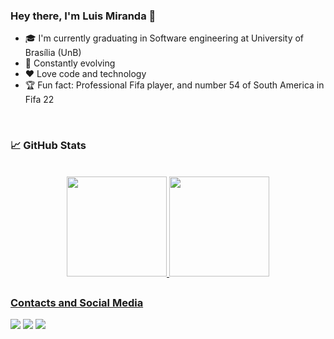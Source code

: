 ### Hey there, I'm Luis Miranda 👋

- 🎓 I'm currently graduating in Software engineering at University of Brasília (UnB)
- 🚀 Constantly evolving
- ❤️ Love code and technology
- 🏆 Fun fact: Professional Fifa player, and number 54 of South America in Fifa 22

<br>

### 📈 GitHub Stats
<br>

<div align="center">
  <a href="https://github.com/LuisMiranda10">
  <img height="160em" src="https://github-readme-stats.vercel.app/api?username=LuisMiranda10&show_icons=true&theme=chartreuse-dark&include_all_commits=true&count_private=true"/>
  <img height="160em" src="https://github-readme-stats.vercel.app/api/top-langs/?username=LuisMiranda10&layout=compact&langs_count=7&theme=chartreuse-dark"/>
</div>
  
 ##
  
  ### Contacts and Social Media

<div style="display: inline_block"> 
   <a href = "mailto:luiseduardocarneiro6@gmail.com"><img src="https://img.shields.io/badge/-Gmail-%23333?style=for-the-badge&logo=gmail&logoColor=white" target="_blank"></a>
   <a href="https://www.instagram.com/_miranda.10/" target="_blank"><img src="https://img.shields.io/badge/-Instagram-%23E4405F?style=for-the-badge&logo=instagram&logoColor=white" target="_blank"></a>
   <a href="https://www.twitch.tv/TheMirandinha" target="_blank"><img src="https://img.shields.io/badge/Twitch-9146FF?style=for-the-badge&logo=twitch&logoColor=white" target="_blank"></a>
</div>
